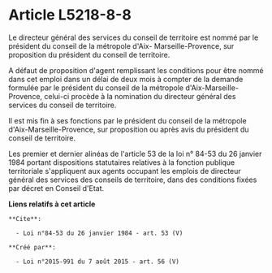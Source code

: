 # Article L5218-8-8

Le directeur général des services du conseil de territoire est nommé par le président du conseil de la métropole d'Aix-
Marseille-Provence, sur proposition du président du conseil de territoire. 

A défaut de proposition d'agent remplissant les conditions pour être nommé dans cet emploi dans un délai de deux mois à
compter de la demande formulée par le président du conseil de la métropole d'Aix-Marseille-Provence, celui-ci procède à la
nomination du directeur général des services du conseil de territoire. 

Il est mis fin à ses fonctions par le président du conseil de la métropole d'Aix-Marseille-Provence, sur proposition ou après
avis du président du conseil de territoire. 

Les premier et dernier alinéas de l'article 53 de la loi n° 84-53 du 26 janvier 1984 portant dispositions statutaires
relatives à la fonction publique territoriale s'appliquent aux agents occupant les emplois de directeur général des services
des conseils de territoire, dans des conditions fixées par décret en Conseil d'Etat.

**Liens relatifs à cet article**

	**Cite**:

	  - Loi n°84-53 du 26 janvier 1984 - art. 53 (V)

	**Créé par**:

	  - Loi n°2015-991 du 7 août 2015 - art. 56 (V)
